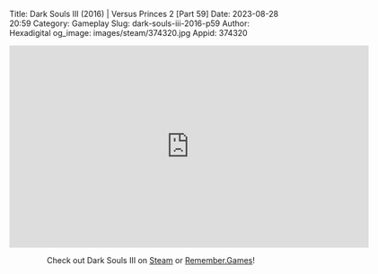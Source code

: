 Title: Dark Souls III (2016) | Versus Princes 2 [Part 59]
Date: 2023-08-28 20:59
Category: Gameplay
Slug: dark-souls-iii-2016-p59
Author: Hexadigital
og_image: images/steam/374320.jpg
Appid: 374320

<center><iframe src="https://www.youtube.com/embed/UVuckZNBw30?feature=oembed" allow="accelerometer; autoplay; encrypted-media; gyroscope; picture-in-picture" width="640" height="360" frameborder="0"></iframe>

Check out Dark Souls III on [Steam](https://store.steampowered.com/app/374320/?curator_clanid=34633900) or [Remember.Games](https://remember.games/game/340/dark-souls-iii/)!</center>